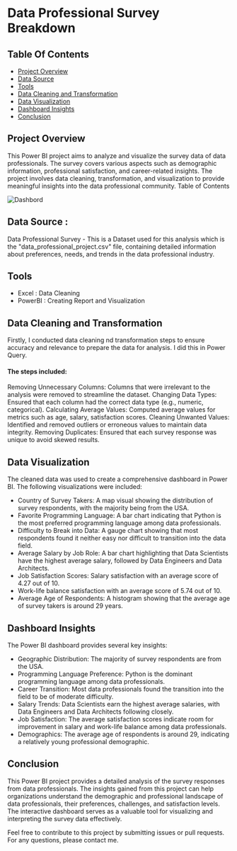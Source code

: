# Data Professional Survey Breakdown

## Table Of Contents 

- [Project Overview](Project-overiew)
- [Data Source](data-source)
- [Tools](tools)
- [Data Cleaning and Transformation](Data-Cleaning-and-Transformation)
- [Data Visualization](Data-Visualization)
- [Dashboard Insights](Dashboard-Insights)
- [Conclusion](conclusion)

## Project Overview

This Power BI project aims to analyze and visualize the survey data of data professionals. The survey covers various aspects such as demographic information, professional satisfaction, and career-related insights. The project involves data cleaning, transformation, and visualization to provide meaningful insights into the data professional community. Table of Contents

![Dashbord](PowerBI)



## Data Source : 

Data Professional Survey - This is a Dataset used for this analysis which is the "data_professional_project.csv" file, containing detailed information about preferences, needs, and trends in the data professional industry.


## Tools 

- Excel : Data Cleaning 
- PowerBI : Creating Report and Visualization


## Data Cleaning and Transformation

Firstly, I conducted data cleaning nd transformation steps to ensure accuracy and relevance to prepare the data for analysis. I did this in Power Query. 

#### The steps included:

Removing Unnecessary Columns: Columns that were irrelevant to the analysis were removed to streamline the dataset.
Changing Data Types: Ensured that each column had the correct data type (e.g., numeric, categorical).
Calculating Average Values: Computed average values for metrics such as age, salary, satisfaction scores.
Cleaning Unwanted Values: Identified and removed outliers or erroneous values to maintain data integrity.
Removing Duplicates: Ensured that each survey response was unique to avoid skewed results.


## Data Visualization

The cleaned data was used to create a comprehensive dashboard in Power BI. The following visualizations were included:

- Country of  Survey Takers: A map visual showing the distribution of survey respondents, with the majority being from the USA.
- Favorite Programming Language: A bar chart indicating that Python is the most preferred programming language among data professionals.
- Difficulty to Break into Data: A gauge chart showing that most respondents found it neither easy nor difficult to transition into the data field.
- Average Salary by Job Role: A bar chart highlighting that Data Scientists have the highest average salary, followed by Data Engineers and Data Architects.
- Job Satisfaction Scores: Salary satisfaction with an average score of 4.27 out of 10.
- Work-life balance satisfaction with an average score of 5.74 out of 10.
- Average Age of Respondents: A histogram showing that the average age of survey takers is around 29 years.


## Dashboard Insights

The Power BI dashboard provides several key insights:

  - Geographic Distribution: The majority of survey respondents are from the USA.
  - Programming Language Preference: Python is the dominant programming language among data professionals.
  - Career Transition: Most data professionals found the transition into the field to be of moderate difficulty.
  - Salary Trends: Data Scientists earn the highest average salaries, with Data Engineers and Data Architects following closely.
  - Job Satisfaction: The average satisfaction scores indicate room for improvement in salary 
and work-life balance among data professionals.
  - Demographics: The average age of respondents is around 29, indicating a relatively young professional demographic.

## Conclusion

  This Power BI project provides a detailed analysis of the survey responses from data professionals. The insights gained from this project can help organizations understand the demographic and professional landscape of data professionals, their preferences, challenges, and satisfaction levels. The interactive dashboard serves as a valuable tool for visualizing and interpreting the survey data effectively.

  Feel free to contribute to this project by submitting issues or pull requests. For any questions, please contact me.





